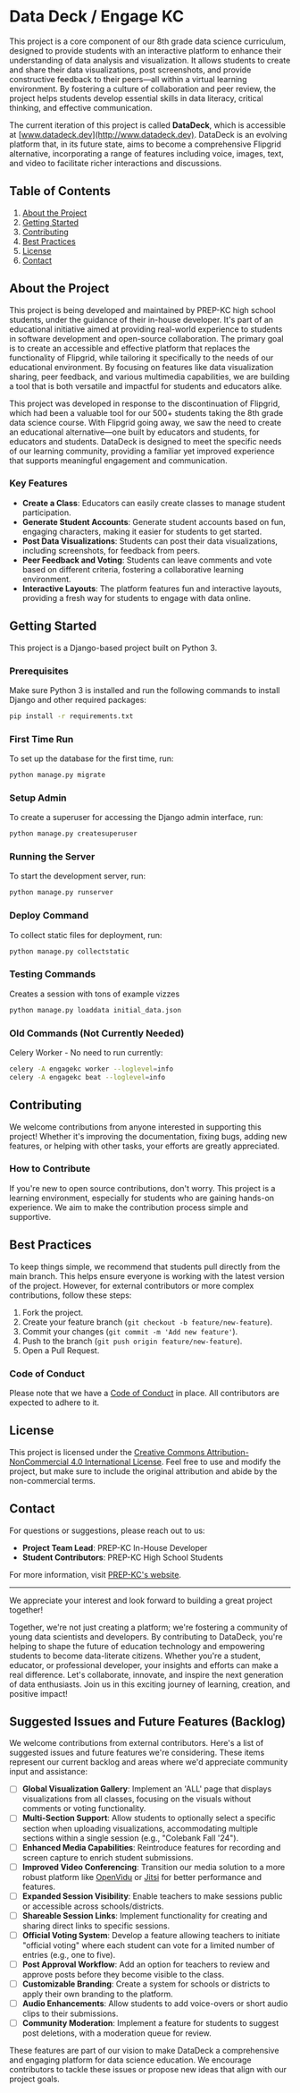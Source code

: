 # Data Deck / Engage KC

This project is a core component of our 8th grade data science curriculum, designed to provide students with an interactive platform to enhance their understanding of data analysis and visualization. It allows students to create and share their data visualizations, post screenshots, and provide constructive feedback to their peers—all within a virtual learning environment. By fostering a culture of collaboration and peer review, the project helps students develop essential skills in data literacy, critical thinking, and effective communication.

The current iteration of this project is called **DataDeck**, which is accessible at [www.datadeck.dev](http://www.datadeck.dev). DataDeck is an evolving platform that, in its future state, aims to become a comprehensive Flipgrid alternative, incorporating a range of features including voice, images, text, and video to facilitate richer interactions and discussions.

## Table of Contents

1. [About the Project](#about-the-project)
2. [Getting Started](#getting-started)
3. [Contributing](#contributing)
4. [Best Practices](#best-practices)
5. [License](#license)
6. [Contact](#contact)

## About the Project

This project is being developed and maintained by PREP-KC high school students, under the guidance of their in-house developer. It's part of an educational initiative aimed at providing real-world experience to students in software development and open-source collaboration. The primary goal is to create an accessible and effective platform that replaces the functionality of Flipgrid, while tailoring it specifically to the needs of our educational environment. By focusing on features like data visualization sharing, peer feedback, and various multimedia capabilities, we are building a tool that is both versatile and impactful for students and educators alike.

This project was developed in response to the discontinuation of Flipgrid, which had been a valuable tool for our 500+ students taking the 8th grade data science course. With Flipgrid going away, we saw the need to create an educational alternative—one built by educators and students, for educators and students. DataDeck is designed to meet the specific needs of our learning community, providing a familiar yet improved experience that supports meaningful engagement and communication.

### Key Features

- **Create a Class**: Educators can easily create classes to manage student participation.
- **Generate Student Accounts**: Generate student accounts based on fun, engaging characters, making it easier for students to get started.
- **Post Data Visualizations**: Students can post their data visualizations, including screenshots, for feedback from peers.
- **Peer Feedback and Voting**: Students can leave comments and vote based on different criteria, fostering a collaborative learning environment.
- **Interactive Layouts**: The platform features fun and interactive layouts, providing a fresh way for students to engage with data online.

## Getting Started

This project is a Django-based project built on Python 3.

### Prerequisites

Make sure Python 3 is installed and run the following commands to install Django and other required packages:

```bash
pip install -r requirements.txt
```

### First Time Run

To set up the database for the first time, run:

```bash
python manage.py migrate
```

### Setup Admin

To create a superuser for accessing the Django admin interface, run:

```bash
python manage.py createsuperuser
```

### Running the Server

To start the development server, run:

```bash
python manage.py runserver
```

### Deploy Command

To collect static files for deployment, run:

```bash
python manage.py collectstatic
```

### Testing Commands

Creates a session with tons of example vizzes

```bash
python manage.py loaddata initial_data.json
```

### Old Commands (Not Currently Needed)

Celery Worker - No need to run currently:

```bash
celery -A engagekc worker --loglevel=info
celery -A engagekc beat --loglevel=info
```

## Contributing

We welcome contributions from anyone interested in supporting this project! Whether it's improving the documentation, fixing bugs, adding new features, or helping with other tasks, your efforts are greatly appreciated.

### How to Contribute

If you're new to open source contributions, don't worry. This project is a learning environment, especially for students who are gaining hands-on experience. We aim to make the contribution process simple and supportive.

## Best Practices

To keep things simple, we recommend that students pull directly from the main branch. This helps ensure everyone is working with the latest version of the project. However, for external contributors or more complex contributions, follow these steps:

1. Fork the project.
2. Create your feature branch (`git checkout -b feature/new-feature`).
3. Commit your changes (`git commit -m 'Add new feature'`).
4. Push to the branch (`git push origin feature/new-feature`).
5. Open a Pull Request.

### Code of Conduct

Please note that we have a [Code of Conduct](CODE_OF_CONDUCT.md) in place. All contributors are expected to adhere to it.

## License

This project is licensed under the [Creative Commons Attribution-NonCommercial 4.0 International License](LICENSE). Feel free to use and modify the project, but make sure to include the original attribution and abide by the non-commercial terms.

## Contact

For questions or suggestions, please reach out to us:
- **Project Team Lead**: PREP-KC In-House Developer
- **Student Contributors**: PREP-KC High School Students

For more information, visit [PREP-KC's website](https://prepkc.org).

---
We appreciate your interest and look forward to building a great project together!

Together, we're not just creating a platform; we're fostering a community of young data scientists and developers. By contributing to DataDeck, you're helping to shape the future of education technology and empowering students to become data-literate citizens. Whether you're a student, educator, or professional developer, your insights and efforts can make a real difference. Let's collaborate, innovate, and inspire the next generation of data enthusiasts. Join us in this exciting journey of learning, creation, and positive impact!

## Suggested Issues and Future Features (Backlog)

We welcome contributions from external contributors. Here's a list of suggested issues and future features we're considering. These items represent our current backlog and areas where we'd appreciate community input and assistance:

- [ ] **Global Visualization Gallery**: Implement an 'ALL' page that displays visualizations from all classes, focusing on the visuals without comments or voting functionality.
- [ ] **Multi-Section Support**: Allow students to optionally select a specific section when uploading visualizations, accommodating multiple sections within a single session (e.g., "Colebank Fall '24").
- [ ] **Enhanced Media Capabilities**: Reintroduce features for recording and screen capture to enrich student submissions.
- [ ] **Improved Video Conferencing**: Transition our media solution to a more robust platform like [OpenVidu](https://openvidu.io/) or [Jitsi](https://meet.jit.si/) for better performance and features.
- [ ] **Expanded Session Visibility**: Enable teachers to make sessions public or accessible across schools/districts.
- [ ] **Shareable Session Links**: Implement functionality for creating and sharing direct links to specific sessions.
- [ ] **Official Voting System**: Develop a feature allowing teachers to initiate "official voting" where each student can vote for a limited number of entries (e.g., one to five).
- [ ] **Post Approval Workflow**: Add an option for teachers to review and approve posts before they become visible to the class.
- [ ] **Customizable Branding**: Create a system for schools or districts to apply their own branding to the platform.
- [ ] **Audio Enhancements**: Allow students to add voice-overs or short audio clips to their submissions.
- [ ] **Community Moderation**: Implement a feature for students to suggest post deletions, with a moderation queue for review.

These features are part of our vision to make DataDeck a comprehensive and engaging platform for data science education. We encourage contributors to tackle these issues or propose new ideas that align with our project goals.
